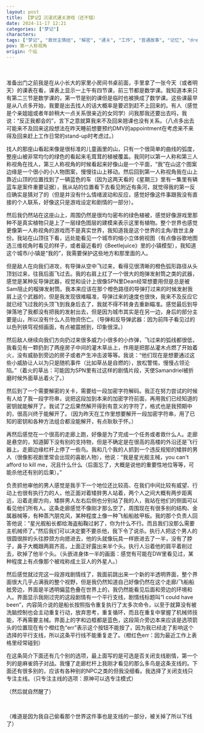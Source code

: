 ```yaml
---
layout: post
title: 【梦记】沉浸式通关游戏（还不错）
date: 2024-11-17 12:21
categories: ["梦记"]
characters: 
tags: ["梦记", "救世主情结", "解密", "通关", "工作", "普通故事", "记忆", "dreamwalk"]
pov: 第一人称视角
origin: 个站
---
```


<p style="color: #0000; text-indent: 2em">妈妈失踪了，我的第一反应是她自杀了。我和很多人一起到外面山上找她。</p>

准备出门之前我是在从小长大的家里小房间书桌前面，手里拿了一张今天（或者明天）的课表在看，课表上显示一上午有四节课，前三节都是数学课。我知道本来只有第二三节是数学课的，第一节是别的课但是临时也被换成了数学课。这些课最早是从八点多开始，我要是出去找人的话大概率是要迟到赶不上回来的。有人（感觉是个亲姐姐或者年龄稍大一点关系很亲近的女同学）问我那我还要出去吗，我说：“反正我都会的”，言下之意就算我来不及回来翘课也没有关系。（八点多出去可能来不及回来这段想法在昨天睡前想要预约DMV的appointment在考虑来不来得及回来赶上工作日常的stand-up时考虑过。）

找人的那座山看起来像是很标准的儿童画里的山，只有一个很简单的曲线的弧度，整座山被非常均匀的绿色的看起来毛茸茸的植被覆盖。我同时以第一人称和第三人称视角在找人，第三人称视角的时候看起来好像山是一个平面，“我”在山这个图案边缘是一个很小的小人物图案，慢慢往山上移动。然后回到第一人称视角我在山上靠近山顶的位置找到了一辆蓝色的车（因为这两天看的《星期三》里有一集里有辆蓝车是案件重要证据），我从站的位置看下去看见附近有条河，就觉得我的第一反应确实是猜对了的（但是并没有什么情绪波动和反应，感觉好像这件事跟我没有直接的个人联系，好像这只是游戏设定和剧情的一部分）。

然后我仍然站在这座山上，周围仍然是很均匀密布的绿色植被，感觉好像游戏里那种不是真实植物只是上了一层绿色图层的建模来表示这里有植物。整个世界也感觉更像第一人称视角的游戏而不是真实世界，我知道我是这个世界的主角/救世主身份。我站在山顶往下看，远处能看见一个城市的缩小立体俯视图（有点像谷歌地图选三维视角时看见的样子，或者最近看的《Beetlejuice》里的小镇模型），我知道这个城市/小镇是“我的”，我需要保护这些地方和那里面的人。

但是敌人在向我们进攻，有导弹从空中飞过来，看得见很清晰的橙色弧形路径从头顶划过来，往我后面飞过去。我的右肩上扛了一个很大的炮弹发射筒之类的武器，感觉是某种反导弹武器，视觉和设计上很像SPN里Dean经常想要用但是总是被Sam阻止的榴弹发射筒。我本来应该在那个橙色路径的导弹打过来的时候发射我肩上这个武器的，但是我发现很难瞄准，导弹过来的速度也很快，我来不及反应它就已经飞过我的头顶飞到我身后去了，我就不得不转身去重新瞄准。感觉最后到导弹落地了我都没有把我的发射出去，但是因为城市其实是在另一边，身后的部分主要是山，所以没有什么人员物资伤亡。（导弹和反导弹武器：因为前阵子看见过的以色列铁穹视频画面，有点被震撼到，印象很深。）

然后敌人继续向我们方向扔过来很多威力小很多的小炸弹，飞过来的弧线都很低，我看见有一颗扔到了两座房子中间的灌木草丛上，作用是把那丛灌木点燃了开始着火，没有威胁到旁边的房子或者产生冲击波等等。我说：“他们现在是想要通过这些小威胁让人以为只是随机事件（比如草丛是自燃的），放松警惕，慢慢占领沦陷。”（着火的草丛：可能因为SPN里有过这样的剧情片段，天使Samandriel被折磨时候外面草丛着火了。）

然后到了一个需要解密的关卡，需要给一段加密字符解码。我正在努力尝试的时候有人给了我一段字符串，说把这段加到本来的加密字符前面，再用我们已经知道的密钥就能解开了。我试了之后果然解开得到有意义的字符了，格式也是我预期中的，很高兴终于能解开了。（因为昨天在工作里想要解开一段加密字符串，用了已知的密钥和各种方法组合都没能解开，有点耿耿于怀。）

再然后感觉在一个很高的走廊上跑，好像是为了完成一个任务或者救什么人。走廊是悬空的，知道脚下没有别的支持物，但是不确定是在很高的高楼的外沿还是飞行器上。走廊边缘栏杆上停了一些鸟。我和几个我的人抓到一个违反规矩的矮胖的男人（很像影视剧里常会出现的喜剧人物），他说：“我是星光舰主械，you can't afford to kill me，况且什么什么（后面忘了，大概是说他的重要性地位等等，可能杀他还有别的后果）。”

负责抓他审他的男人感觉是我手下一个地位还比较高、在我们中间比较有威望、行动上也很有执行力的人，他正面对着矮胖男人站着，两个人之间大概有两步距离远，沿着走廊方向，矮胖男人左右后侧也分别站了我的人，我站在他们的侧面可以看见他们所有人。这条走廊感觉不像刚才那么空了，周围现在有很多别的结构、金属器械等，有种蒸汽朋克风，某种程度上像一种飞船船舷甲板。我的那个负责人回答他说：“星光舰船长都给海盗船鞠过躬了，你为什么不行。而且我们没那么需要主机械师了。”然后我们可以决定要不要杀他，我下令了说杀。执行人把这个男人的很圆很胖的头往脖颈方向摁进去，他的头就像玩具一样嵌进去了一半，没有了脖子，鼻子大概跟两肩齐高，上面正好露出来半个头。执行人沿着他的肩平着削过去，砍掉了他半个头。（头嵌进身体一半的画面：感觉有可能在DW里看见过，某种程度上有点像那个被戏称成土豆人的外星人。）

然后感觉就过完这一段游戏剧情线了，我面前跳出来一个新的半透明界面，整个界面很大几乎占满我的整个视野，但是我仍然知道自己好像仍然在这个走廊/飞船船舷旁边，界面是半透明偏蓝色叠在世界上的，我仍然能看见后面和旁边的环境和人。界面显示我刚过完的这段剧情有一个平行支线，剧情线标题叫“I could have been”，内容简介说的是船长按照指令重复执行了太多次命令，以至于就算没有被洗脑控制也会主动重复行动，放弃思考，重复循环，而且在重复中掌握了机械师技能，不再需要主械。界面上的字和边框都是蓝色，这段简介旁边本来应该是选项箭头的位置现在有个橙红色“err”表示这个按钮不能按了，因为我已经走了影响这个选择的平行支线，所以这条平行线不能重复走了。（橙红色err：因为最近工作上表格里经常碰到）

在这条简介下面还有几个别的选项，最上面写的是可选是否关闭支线剧情，第一个列的是麻雀鸽子对战。我懂了走廊栏杆上我刚才看见的那么多鸟是这条支线的。下面还有很多别的，应该有各种别的NPC之类的但我没细看。我选择了关闭支线只专注主线。（只专注主线的选项：原神可以选专注模式）

（然后就自然醒了）

<br>

（难道是因为我自己偷看那个世界这件事也是支线的一部分，被关掉了所以下线了）

